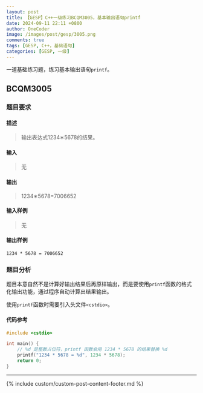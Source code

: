 ```yaml
---
layout: post
title: 【GESP】C++一级练习BCQM3005，基本输出语句printf
date: 2024-09-11 22:11 +0800
author: OneCoder
image: /images/post/gesp/3005.png
comments: true
tags: [GESP, C++，基础语句]
categories: [GESP, 一级]
---
```

一道基础练习题，练习基本输出语句`printf`。

<!--more-->

## BCQM3005

### 题目要求

#### 描述

>输出表达式1234∗5678的结果。

#### 输入

>无

#### 输出

>1234∗5678=7006652

#### 输入样例

>无

#### 输出样例

```console
1234 * 5678 = 7006652
```

### 题目分析

题目本意自然不是计算好输出结果后再原样输出，而是要使用`printf`函数的格式化输出功能，通过程序自动计算出结果输出。

使用`printf`函数时需要引入头文件`<cstdio>`。

#### 代码参考

```cpp
#include <cstdio>

int main() {
    // %d 是整数占位符，printf 函数会用 1234 * 5678 的结果替换 %d
    printf("1234 * 5678 = %d", 1234 * 5678);
    return 0;
}
```

---

{% include custom/custom-post-content-footer.md %}
